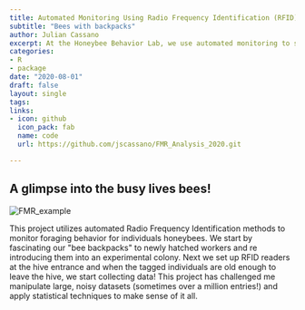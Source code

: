 ```yaml
---
title: Automated Monitoring Using Radio Frequency Identification (RFID)
subtitle: "Bees with backpacks"
author: Julian Cassano
excerpt: At the Honeybee Behavior Lab, we use automated monitoring to study honeybee foraging behavior. I often refer to this project as "bees with backpacks" because I essentially I equip my forager with high-tech backpacks that allow me to monitor them exiting and entering the hive. 
categories:
- R
- package
date: "2020-08-01" 
draft: false
layout: single
tags:
links:
- icon: github
  icon_pack: fab
  name: code
  url: https://github.com/jscassano/FMR_Analysis_2020.git

---
```

A glimpse into the busy lives bees!
---
![FMR_example](/img/Foraging1.jpg)

This project utilizes automated Radio Frequency Identification methods to monitor foraging behavior for individuals honeybees. We start by fascinating our "bee backpacks" to newly hatched workers and re introducing them into an experimental colony. Next we set up RFID readers at the hive entrance and when the tagged individuals are old enough to leave the hive, we start collecting data! This project has challenged me manipulate large, noisy datasets (sometimes over a million entries!) and apply statistical techniques to make sense of it all. 



